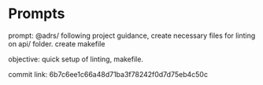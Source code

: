 # Prompts

prompt:
@adrs/ following project guidance, create necessary files for linting on api/ folder. create makefile

objective:
quick setup of linting, makefile.

commit link: 6b7c6ee1c66a48d71ba3f78242f0d7d75eb4c50c
